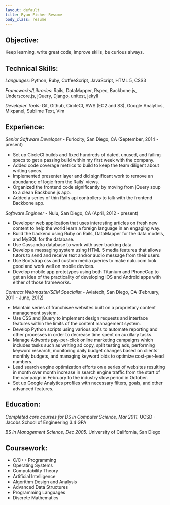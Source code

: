 ```yaml
---
layout: default
title: Ryan Fisher Resume
body_class: resume
---
```


Objective:
----------
Keep learning, write great code, improve skills, be curious always.

Technical Skills:
-----------------
*Languages:* Python, Ruby, CoffeeScript, JavaScript, HTML 5, CSS3

*Frameworks/Libraries:* Rails, DataMapper, Rspec, Backbone.js, Underscore.js, jQuery, Django, unitest, jekyll

*Developer Tools:* Git, Github, CircleCI, AWS (EC2 and S3), Google Analytics, Mixpanel, Sublime Text, Vim

Experience:
-----------
*Senior Software Developer* - Furlocity, San Diego, CA (September, 2014 - present)
- Set up CircleCI builds and fixed hundreds of dated, unused, and failing specs to get a passing build within my first week with the company.
- Added code coverage metrics to build to keep the team diligent about writing specs.
- Implemented presenter layer and did significant work to remove an abundance of logic from the Rails\' views.
- Organized the frontend code significantly by moving from jQuery soup to a clean Backbone.js app.
- Added a series of thin Rails api controllers to talk with the frontend Backbone app.

*Software Engineer* - Nulu, San Diego, CA (April, 2012 - present)
- Developer web application that uses interesting articles on fresh new content to help the world learn a foreign language in an engaging way.
- Build the backend using Ruby on Rails, DataMapper for the data models, and MySQL for the database.
- Use Cassandra database to work with user tracking data.
- Develop a messaging system using HTML 5 media features that allows tutors to send and receive text and/or audio message from their users.
- Use Bootstrap css and custom media queries to make nulu.com look good and work well on mobile devices.
- Develop mobile app prototypes using both Titanium and PhoneGap to get an idea of the practicality of developing iOS and Android apps with either of those frameworks.

*Contract Webmaster/SEM Specialist* - Aviatech, San Diego, CA (February, 2011 - June, 2012)
- Maintain series of franchisee websites built on a proprietary content management system.
- Use CSS and jQuery to implement design requests and interface features within the limits of the content management system.
- Develop Python scripts using various api\'s to automate reporting and other processes in order to decrease time spent on auxillary tasks.
- Manage Adwords pay-per-click online marketing campaigns which includes tasks such as writing ad copy, split testing ads, performing keyword research, monitoring daily budget changes based on clients\' monthly budgets, and managing keyword bids to optimize cost-per-lead numbers.
- Lead search engine optimization efforts on a series of websites resulting in month over month increase in search engine traffic from the start of the campaign in February to the industry slow period in October.
- Set up Google Analytics profiles with necessary filters, goals, and other advanced features.

Education:
----------
*Completed core courses for BS in Computer Science, Mar 2011.*
UCSD - Jacobs School of Engineering
3.4 GPA

*BS in Management Science, Dec 2005.*
University of California, San Diego

Coursework:
-----------
- C/C++ Programming
- Operating Systems
- Computability Theory
- Artificial Intelligence
- Algorithm Design and Analysis
- Advanced Data Structures
- Programming Languages
- Discrete Mathematics
